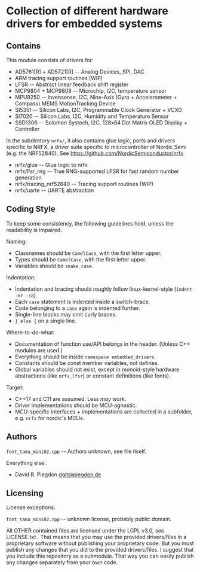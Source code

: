 
Collection of different hardware drivers for embedded systems
=============================================================

Contains
--------

This module consists of drivers for:

* AD5761[R] + AD5721[R] -- Analog Devices, SPI, DAC
* ARM tracing support routines (WIP)
* LFSR -- Abstract linear feedback shift register
* MCP9804 + MCP9808 -- Microchip, I2C, temperature sensor
* MPU9250 -- Invensense, I2C, Nine-Axis (Gyro + Accelerometer + Compass) MEMS MotionTracking Device
* SI5351 -- Silicon Labs, I2C, Programmable Clock Generator + VCXO
* SI7020 -- Silicon Labs, I2C, Humidity and Temperature Sensor
* SSD1306 -- Solomon Systech, I2C, 128x64 Dot Matrix OLED Display + Controller

In the subdiretory `nrfx/`, it also contains glue logic, ports and drivers specific to NRFX,
a driver suite specific to microcontroller of Nordic Semi (e.g. the NRF52840).
See https://github.com/NordicSemiconductor/nrfx

* nrfx/glue -- Glue logic to nrfx
* nrfx/lfsr_rng -- True RNG-supported LFSR for fast random number generation
* nrfx/tracing_nrf52840 -- Tracing support routines (WIP)
* nrfx/uarte -- UARTE abstraction


Coding Style
------------

To keep some consistency, the following guidelines hold,
unless the readability is impaired.

Naming:

* Classnames should be `CamelCase`, with the first letter upper.
* Types should be `CamelCase`, with the first letter upper.
* Variables should be `snake_case`.

Indentation:

* Indentation and bracing should roughly follow linux-kernel-style (`indent -kr -i8`).
* Each `case` statement is indented inside a switch-brace.
* Code belonging to a `case` again is indented further.
* Single-line blocks may omit curly braces.
* `} else {` on a single line.

Where-to-do-what:

* Documentation of function use/API belongs in the header. (Unless C++ modules are used.)
* Everything should be inside `namespace embedded_drivers`.
* Constants should be const member variables, not defines.
* Global variables should not exist, except in monoid-style hardware abstractions (like `nrfx_lfsr`) or constant definitions (like fonts).

Target:

* C++17 and C11 are assumed. Less *may* work.
* Driver implementations should be MCU-agnostic.
* MCU-specific interfaces + implementations are collected in a subfolder, e.g. `nrfx` for nordic's MCUs.


Authors
-------

`font_tama_mini02.cpp` -- Authors unknown, see file itself.

Everything else:

* David R. Piegdon <dgit@piegdon.de>


Licensing
---------

License exceptions:

`font_tama_mini02.cpp` -- unknown license, probably public domain.

All OTHER contained files are licensed under the LGPL v3.0, see LICENSE.txt .
That means that you may use the provided drivers/files in a proprietary
software without publishing your proprietary code.
But you must publish any changes that you did to the provided drivers/files.
I suggest that you include this repository as a submodule.
That way you can easily publish any changes separately from your own code.

